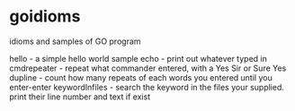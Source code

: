# goidioms
idioms and samples of GO program

hello       - a simple hello world sample
echo        - print out whatever typed in
cmdrepeater - repeat what commander entered, with a Yes Sir or Sure Yes
dupline     - count how many repeats of each words you entered until you enter-enter
keywordInfiles - search the keyword in the files your supplied. print their line number and text if exist

